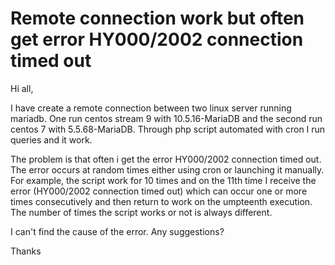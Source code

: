 
# Remote connection work but often get error HY000/2002 connection timed out

Hi all,


I have create a remote connection between two linux server running mariadb.
One run centos stream 9 with 10.5.16-MariaDB and the second run centos 7 with 5.5.68-MariaDB.
Through php script automated with cron I run queries and it work.


The problem is that often i get the error HY000/2002 connection timed out. 
The error occurs at random times either using cron or launching it manually. 
For example, the script work for 10 times and on the 11th time I receive the error (HY000/2002 connection timed out) which can occur one or more times consecutively and then return to work on the umpteenth execution.
The number of times the script works or not is always different.


I can't find the cause of the error.
Any suggestions?


Thanks

